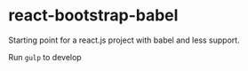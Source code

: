 # react-bootstrap-babel

Starting point for a react.js project with babel and less support.

Run `gulp` to develop